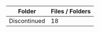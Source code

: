 | Folder       |   Files / Folders |
|--------------|-------------------|
| Discontinued |                18 |